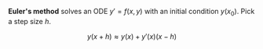 **Euler's method** solves an ODE $y'=f(x, y)$ with an initial condition $y(x_0)$. Pick a step size $h$.

$$
y(x + h) \approx y(x) + y'(x)(x -h )
$$